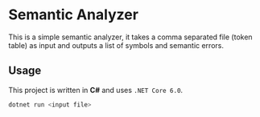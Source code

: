 # Semantic Analyzer

This is a simple semantic analyzer, it takes a comma separated file (token table) as input and outputs a list of symbols and semantic errors.

## Usage

This project is written in **C#** and uses `.NET Core 6.0`.

```powershell
dotnet run <input file>
```
